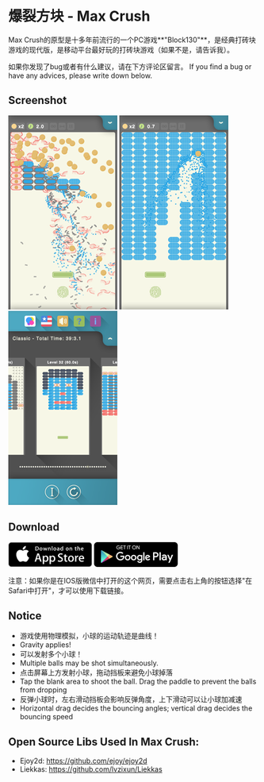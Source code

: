 # 爆裂方块 - Max Crush

Max Crush的原型是十多年前流行的一个PC游戏**"Block130"**，是经典打砖块游戏的现代版，是移动平台最好玩的打砖块游戏（如果不是，请告诉我）。

如果你发现了bug或者有什么建议，请在下方评论区留言。
If you find a bug or have any advices, please write down below.

## Screenshot

![](r/maxcrush1.png) ![](r/maxcrush2.png) ![](r/maxcrush3.png)

## Download

<a href='https://itunes.apple.com/us/app/max-crush/id1018641834' target="_blank"><img src='r/badge_appstore.svg' height='50'/></a> <a href='https://play.google.com/store/apps/details?id=com.poags.mc' target="_blank"><img src='r/badge_googleplay.png' height='50'/></a>

注意：如果你是在IOS版微信中打开的这个网页，需要点击右上角的按钮选择"在Safari中打开"，才可以使用下载链接。

## Notice

* 游戏使用物理模拟，小球的运动轨迹是曲线！
* Gravity applies!
* 可以发射多个小球！
* Multiple balls may be shot simultaneously.
* 点击屏幕上方发射小球，拖动挡板来避免小球掉落
* Tap the blank area to shoot the ball. Drag the paddle to prevent the balls from dropping
* 反弹小球时，左右滑动挡板会影响反弹角度，上下滑动可以让小球加减速
* Horizontal drag decides the bouncing angles; vertical drag decides the bouncing speed

## Open Source Libs Used In Max Crush:

* Ejoy2d: https://github.com/ejoy/ejoy2d
* Liekkas: https://github.com/lvzixun/Liekkas
